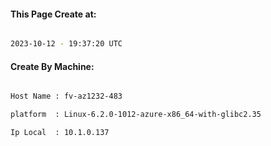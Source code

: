 
   
#### This Page Create at:

```bash

2023-10-12 - 19:37:20 UTC

```

#### Create By Machine:

```bash

Host Name : fv-az1232-483

platform  : Linux-6.2.0-1012-azure-x86_64-with-glibc2.35

Ip Local  : 10.1.0.137

```

